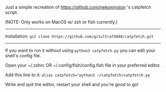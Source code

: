 Just a simple recreation of https://github.com/nekowinston 's catpfetch script.

(NOTE: Only works on MacOS w/ zsh or fish currently.)

--------------------------------------------------

Installation:
`git clone https://github.com/gitultra75848/catpfetch.git`

--------------------------------------------------

If you want to run it without using `python3 catpfetch.py` you can edit your shell's config file.

Open your ~/.zshrc OR ~/.config/fish/config.fish file in your preferred editor.

Add this line to it:
`alias catpfetch="python3 ~/catpfetch/catpfetch.py`

Write and quit the editor, restart your shell and you're good to go!
